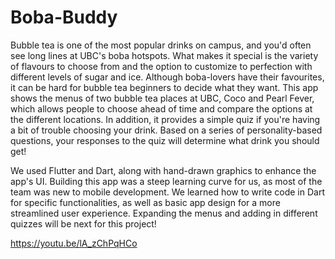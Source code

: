 # Boba-Buddy

Bubble tea is one of the most popular drinks on campus, and you'd often see long lines at UBC's boba hotspots. What makes it special is the variety of flavours to choose from and the option to customize to perfection with different levels of sugar and ice. Although boba-lovers have their favourites, it can be hard for bubble tea beginners to decide what they want. This app shows the menus of two bubble tea places at UBC, Coco and Pearl Fever, which allows people to choose ahead of time and compare the options at the different locations. In addition, it provides a simple quiz if you're having a bit of trouble choosing your drink. Based on a series of personality-based questions, your responses to the quiz will determine what drink you should get!

We used Flutter and Dart, along with hand-drawn graphics to enhance the app's UI. Building this app was a steep learning curve for us, as most of the team was new to mobile development. We learned how to write code in Dart for specific functionalities, as well as basic app design for a more streamlined user experience. Expanding the menus and adding in different quizzes will be next for this project!

https://youtu.be/lA_zChPqHCo
